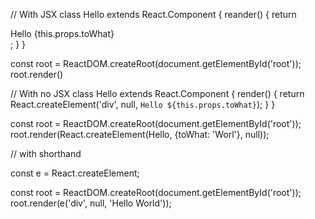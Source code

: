 // With JSX
class Hello extends React.Component {
    reander() {
        return <div> Hello {this.props.toWhat} </div>;
    }
}

const root = ReactDOM.createRoot(document.getElementById('root'));
root.render(<Hello toWhat='World'/>)

// With no JSX
class Hello extends React.Component {
    render() {
        return React.createElement('div', null, `Hello ${this.props.toWhat}`);
    }
}

const root = ReactDOM.createRoot(document.getElementById('root'));
root.render(React.createElement(Hello, {toWhat: 'Worl'}, null));

// with shorthand

const e = React.createElement;

const root = ReactDOM.createRoot(document.getElementById('root'));
root.render(e('div', null, 'Hello World'));
